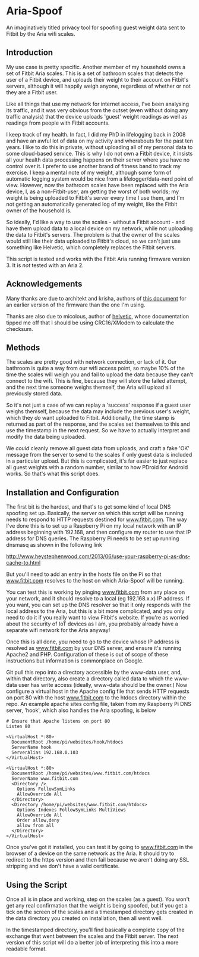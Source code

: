 Aria-Spoof
==========

An imaginatively titled privacy tool for spoofing guest weight data sent to
Fitbit by the Aria wifi scales.

Introduction
------------

My use case is pretty specific. Another member of my household owns a
set of Fitbit Aria scales. This is a set of bathroom scales that detects the
user of a Fitbit device, and uploads their weight to their account on Fitbit's
servers, although it will happily weigh anyone, regardless of whether or not
they are a Fitbit user.

Like all things that use my network for internet access, I've been
analysing its traffic, and it was very obvious from the
outset (even without doing any traffic analysis) that the device uploads
'guest' weight readings as well as readings from people with Fitbit accounts.

I keep track of my health. In fact, I did my PhD in lifelogging back in 2008
and have an awful lot of data on my activity and wherabouts for the past ten
years. I like to do this in private, without uploading
all of my personal data to some cloud-based service. This is why I do not own
a Fitbit device, it insists all your health data processing happens on their
server where you have no control over it. I prefer to use another brand of
fitness band to track my exercise. I keep a mental note of my weight,
although some form of automatic logging system would be nice from a
lifelogger/data-nerd point of view. However, now
the bathroom scales have been replaced with the Aria device, I, as a
non-Fitbit-user, am getting the worst of both worlds; my weight is being
uploaded to Fitbit's server every time I use them, and I'm not getting
an automatically generated log of my weight, like the Fitbit owner of the
household is.

So ideally, I'd like a way to use the scales - without a Fitbit account -
and have them upload data to a local device on my network, while not
uploading the data to Fitbit's servers. The problem is that the owner of
the scales would still like their data uploaded to Fitbit's cloud, so
we can't just use something like Helvetic, which completely replaces
the Fitbit servers.

This script is tested and works with the Fitbit Aria running firmware
version 3. It is *not* tested with an Aria 2.

Acknowledgements
----------------

Many thanks are due to architekt and krisha, authors of
[this document](https://www.hackerspace-bamberg.de/Fitbit_Aria_Wi-Fi_Smart_Scale)
for an earlier version of the firmware than the one I'm using.

Thanks are also due to micolous, author of
[helvetic](https://github.com/micolous/helvetic/), whose documentation
tipped me off that I should be using CRC16/XModem to calculate the
checksum.

Methods
-------

The scales are pretty good with network connection, or lack of it. Our
bathroom is quite a way from our wifi access point, so maybe 10% of the time
the scales will weigh you and fail to upload the data because they can't
connect to the wifi. This is fine, because they will store the failed attempt,
and the next time someone weighs themself, the Aria will upload all previously
stored data.

So it's not just a case of we can replay a 'success' response if a guest
user weighs themself, because the data may include the previous user's
weight, which they *do* want uploaded to Fitbit. Additionally, the time
stamp is returned as part of the response, and the scales set themselves
to this and use the timestamp in the next request. So we have to actually
interpret and modify the data being uploaded.

We *could* cleanly remove all guest data from uploads, and craft a fake
'OK' message from the server to send to the scales if only guest data is
included in a particular upload. But this is complicated, it's far easier
to just replace all guest weights with a random number, similar to how
PDroid for Android works. So that's what this script does.

Installation and Configuration
------------------------------

The first bit is the hardest, and that's to get some kind of local DNS
spoofing set up. Basically, the server on which this script will be running
needs to respond to HTTP requests destined for www.fitbit.com. The way I've
done this is to set up a Raspberry Pi on my local network with an IP
address beginning with 192.168, and then configure my router to use that
IP address for DNS queries. The Raspberry Pi needs to be set up running
dnsmasq as shown in the following link

http://www.heystephenwood.com/2013/06/use-your-raspberry-pi-as-dns-cache-to.html

But you'll need to add an entry in the hosts file on the Pi so that
www.fitbit.com resolves to the host on which Aria-Spoof will be running.

You can test this is working by pinging www.fitbit.com from any place on
your network, and it should resolve to a local (eg 192.168.x.x) IP
address. If you want, you can set up the DNS resolver so that it only
responds with the local address to the Aria, but this is a bit more
complicated, and you only need to do it if you really want to view
Fitbit's website. If you're as worried about the security of IoT devices
as I am, you probably already have a separate wifi network for the
Aria anyway!

Once this is all done, you need to go to the device whose IP address is
resolved as www.fitbit.com by your DNS server, and ensure it's running
Apache2 and PHP. Configuration of these is out of scope of these instructions
but information is commonplace on Google.

Git pull this repo into a directory accessible by the www-data user,
and, within that directory, also create a directory called data to which
the www-data user has write access (ideally, www-data should be the
owner.) Now configure a virtual host in the Apache config file that
sends HTTP requests on port 80 with the host www.fitbit.com to the
htdocs directory within the repo. An example apache sites config file,
taken from my Raspberry Pi DNS server, 'hook', which also handles the
Aria spoofing, is below

    # Ensure that Apache listens on port 80
    Listen 80
    
    <VirtualHost *:80>
      DocumentRoot /home/pi/websites/hook/htdocs
      ServerName hook
      ServerAlias 192.168.0.103
    </VirtualHost>
    
    <VirtualHost *:80>
      DocumentRoot /home/pi/websites/www.fitbit.com/htdocs
      ServerName www.fitbit.com
      <Directory />
        Options FollowSymLinks
        AllowOverride All
      </Directory>
      <Directory /home/pi/websites/www.fitbit.com/htdocs>
        Options Indexes FollowSymLinks MultiViews
        AllowOverride All
        Order allow,deny
        allow from all
      </Directory>
    </VirtualHost>

Once you've got it installed, you can test it by going to www.fitbit.com
in the browser of a device on the same network as the Aria. It should
try to redirect to the https version and then fail because we aren't doing
any SSL stripping and we don't have a valid certificate.


Using the Script
----------------

Once all is in place and working, step on the scales (as a guest). You
won't get any real confirmation that the weight is being spoofed, but
if you get a tick on the screen of the scales and a timestamped directory
gets created in the data directory you created on installation, then
all went well.

In the timestamped directory, you'll find basically a complete copy of
the exchange that went between the scales and the Fitbit server. The next
version of this script will do a better job of interpreting this into a
more readable format.

